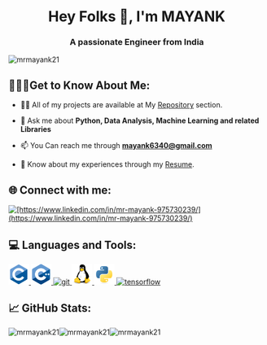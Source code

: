 <h1 align="center">Hey Folks 👋, I'm MAYANK</h1>
<h3 align="center">A passionate Engineer from India</h3>

<p align="left"> <img src="https://komarev.com/ghpvc/?username=mrmayank21&label=Profile%20views&color=0e75b6&style=flat" alt="mrmayank21" /> </p>

## 🧑🏻‍💻Get to Know About Me:

- 👨‍💻 All of my projects are available at My [Repository](https://github.com/mrmayank21?tab=repositories) section.

- 💬 Ask me about **Python, Data Analysis, Machine Learning and related Libraries**

- 📫 You Can reach me through **mayank6340@gmail.com**

- 📄 Know about my experiences through my [Resume](https://drive.google.com/file/d/1gxX25AOJBF_Q15MZBrJq_9eOBGZnXruh/view?usp=sharing).

## 🌐 Connect with me:
<p align="left">
<a href="https://linkedin.com/in/https:mr-mayank-975730239/" target="blank"><img align="center" src="https://raw.githubusercontent.com/rahuldkjain/github-profile-readme-generator/master/src/images/icons/Social/linked-in-alt.svg" alt="[https://www.linkedin.com/in/mr-mayank-975730239/](https://www.linkedin.com/in/mr-mayank-975730239/)" height="30" width="40" /></a>
</p>

## 💻 Languages and Tools:
<p align="left"> <a href="https://www.cprogramming.com/" target="_blank" rel="noreferrer"> <img src="https://raw.githubusercontent.com/devicons/devicon/master/icons/c/c-original.svg" alt="c" width="40" height="40"/> </a> <a href="https://www.w3schools.com/cpp/" target="_blank" rel="noreferrer"> <img src="https://raw.githubusercontent.com/devicons/devicon/master/icons/cplusplus/cplusplus-original.svg" alt="cplusplus" width="40" height="40"/> </a> <a href="https://git-scm.com/" target="_blank" rel="noreferrer"> <img src="https://www.vectorlogo.zone/logos/git-scm/git-scm-icon.svg" alt="git" width="40" height="40"/> </a> <a href="https://www.linux.org/" target="_blank" rel="noreferrer"> <img src="https://raw.githubusercontent.com/devicons/devicon/master/icons/linux/linux-original.svg" alt="linux" width="40" height="40"/> </a> <a href="https://www.python.org" target="_blank" rel="noreferrer"> <img src="https://raw.githubusercontent.com/devicons/devicon/master/icons/python/python-original.svg" alt="python" width="40" height="40"/> </a> <a href="https://www.tensorflow.org" target="_blank" rel="noreferrer"> <img src="https://www.vectorlogo.zone/logos/tensorflow/tensorflow-icon.svg" alt="tensorflow" width="40" height="40"/> </a> </p>


## 📈 GitHub Stats:

<p><img align="left" src="https://github-readme-streak-stats.herokuapp.com/?user=mrmayank21&theme=neon&" alt="mrmayank21" /></p>

<p><img align="left" src="https://github-readme-stats.vercel.app/api?username=mrmayank21&theme=neon&show_icons=true&locale=en" alt="mrmayank21" /></p>

<p><img align="left" src="https://github-readme-stats.vercel.app/api/top-langs?username=mrmayank21&theme=neon&show_icons=true&locale=en&layout=compact" alt="mrmayank21" /></p>
